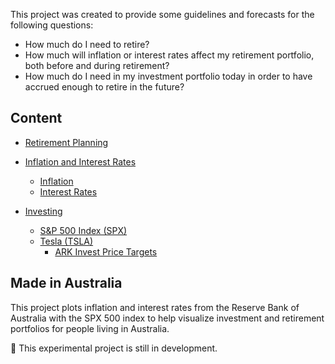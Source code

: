 This project was created to provide some guidelines and forecasts for the following questions:

- How much do I need to retire? 
- How much will inflation or interest rates affect my retirement portfolio, both before and during retirement? 
- How much do I need in my investment portfolio today in order to have accrued enough to retire in the future? 

## Content

- [Retirement Planning](retirement-planning.md)

- [Inflation and Interest Rates](inflation-and-interest-rates.md)
    - [Inflation](inflation.md)
    - [Interest Rates](interest-rates.md)

- [Investing](investing.md)
    - [S&P 500 Index (SPX)](spx.md)
    - [Tesla (TSLA)](tsla.md)
        - [ARK Invest Price Targets](tsla-targets.md)

## Made in Australia

This project plots inflation and interest rates from the Reserve Bank of Australia with the SPX 500 index to help visualize investment and retirement portfolios for people living in Australia.

🚧 This experimental project is still in development.